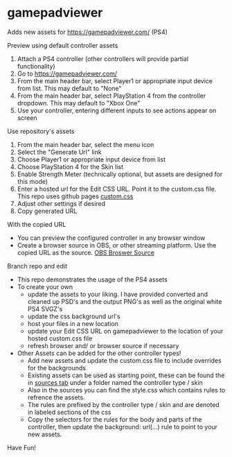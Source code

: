 # gamepadviewer
Adds new assets for https://gamepadviewer.com/ (PS4)

Preview using default controller assets
1. Attach a PS4 controller (other controllers will provide partial functionality)
1. Go to https://gamepadviewer.com/
1. From the main header bar, select Player1 or appropriate input device from list. This may default to "None"
1. From the main header bar, select PlayStation 4 from the controller dropdown. This may default to "Xbox One"
1. Use your controller, entering different inputs to see actions appear on screen

Use repository's assets
1. From the main header bar, select the menu icon
1. Select the "Generate Url" link
1. Choose Player1 or appropriate input device from list
1. Choose PlayStation 4 for the Skin list
1. Enable Strength Meter (technically optional, but assets are designed for this mode)
1. Enter a hosted url for the Edit CSS URL. Point it to the custom.css file. This repo uses github pages [custom.css](https://cjh15hub.github.io/gamepadviewer/custom.css)
1. Adjust other settings if desired
1. Copy generated URL

With the copied URL
- You can preview the configured controller in any browser window
- Create a browser source in OBS, or other streaming platform. Use the copied URL as the source. [OBS Broswer Source](https://obsproject.com/wiki/Sources-Guide#browsersource)

Branch repo and edit
- This repo demonstrates the usage of the PS4 assets
- To create your own
  - update the assets to your liking. I have provided converted and cleaned up PSD's and the output PNG's as well as the original white PS4 SVGZ's
  - update the css background url's
  - host your files in a new location
  - update your Edit CSS URL on gamepadviewer to the location of your hosted custom.css file
  - refresh browser and/ or browser source if necessary
- Other Assets can be added for the other controller types!
  - Add new assets and update the custom.css file to include overrides for the backgrounds
  - Existing assets can be used as starting point, these can be found the in [sources tab](https://developer.chrome.com/docs/devtools/javascript/sources/) under a folder named the controller type / skin
  - Also in the sources you can find the style.css which contains rules to refrence the assets.
  - The rules are prefixed by the controller type / skin and are denoted in labeled sections of the css
  - Copy the selectors for the rules for the body and parts of the controller, then update the background: url(...) rule to point to your new assets.
  

Have Fun!
